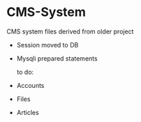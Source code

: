 # CMS-System
CMS system files derived from older project 

- Session moved to DB
- Mysqli prepared statements

  to do:
- Accounts
- Files
- Articles
